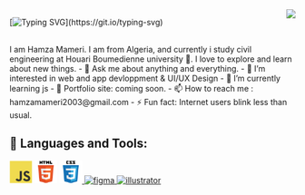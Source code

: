 <img align="right" src="https://visitor-badge.laobi.icu/badge?page_id=hamzamameri2003.hamzamameri2003">



 [![Typing SVG](https://readme-typing-svg.herokuapp.com?color=5728F7FF&lines=Hello,+There!+👋;This+is+Hamza+mameri+github;Nice+to+meet+you!)](https://git.io/typing-svg)

<br>
I am  Hamza Mameri. I am from Algeria, and currently i study civil engineering at Houari Boumedienne university 🏫. I love to explore and learn about new things.
- 💬 Ask me about anything and everything.
- 👀 I’m interested in web and app devloppment & UI/UX Design
- 🌱 I’m currently learning js
- 🎯 Portfolio site: coming soon.
- 📫 How to reach me : hamzamameri2003@gmail.com
- ⚡ Fun fact: Internet users blink less than usual.

## 🚀 Languages and Tools:

<p align="left">
   
   
 <img src="https://raw.githubusercontent.com/devicons/devicon/master/icons/javascript/javascript-original.svg" alt="javascript" width="40" height="40"/> 
    <img src="https://raw.githubusercontent.com/devicons/devicon/master/icons/html5/html5-original-wordmark.svg" alt="html5" width="40" height="40"/> </a> <a href="https://www.adobe.com/in/products/illustrator.html" target="_blank" rel="noreferrer"> 
 
 <a href="https://www.w3schools.com/css/" target="_blank" rel="noreferrer"> 
    <img src="https://raw.githubusercontent.com/devicons/devicon/master/icons/css3/css3-original-wordmark.svg" alt="css3" width="40" height="40"/> </a>
   </a> <a 
           <a href="https://www.figma.com/" target="_blank" rel="noreferrer"> 
   <img src="https://www.vectorlogo.zone/logos/figma/figma-icon.svg" alt="figma" width="40" height="40"/> </a> <a href="https://www.w3.org/html/" target="_blank" rel="noreferrer">
      <a href="https://www.adobe.com/products/xd.html" target="_blank" rel="noreferrer">
  <img src="https://www.vectorlogo.zone/logos/adobe_illustrator/adobe_illustrator-icon.svg" alt="illustrator" width="40" height="40"/> </a> <a href="https://developer.mozilla.org/en-US/docs/Web/JavaScript" target="_blank" rel="noreferrer"> 
  
    
    
</p>

